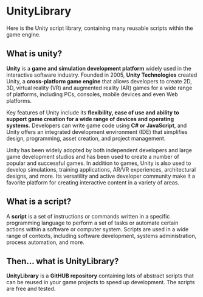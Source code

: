 # UnityLibrary
Here is the Unity script library, containing many reusable scripts within the game engine.

## What is unity?

**Unity** is a **game and simulation development platform** widely used in the interactive software industry. Founded in 2005, **Unity Technologies** created Unity, a **cross-platform game engine** that allows developers to create 2D, 3D, virtual reality (VR) and augmented reality (AR) games for a wide range of platforms, including PCs, consoles, mobile devices and even Web platforms.

Key features of Unity include its **flexibility, ease of use and ability to support game creation for a wide range of devices and operating systems.** Developers can write game code using **C# or JavaScript**, and Unity offers an integrated development environment (IDE) that simplifies design, programming, asset creation, and project management.

Unity has been widely adopted by both independent developers and large game development studios and has been used to create a number of popular and successful games. In addition to games, Unity is also used to develop simulations, training applications, AR/VR experiences, architectural designs, and more. Its versatility and active developer community make it a favorite platform for creating interactive content in a variety of areas.

## What is a script?

A **script** is a set of instructions or commands written in a specific programming language to perform a set of tasks or automate certain actions within a software or computer system. Scripts are used in a wide range of contexts, including software development, systems administration, process automation, and more.

## Then... what is UnityLibrary?

**UnityLibrary** is a **GitHUB repository** containing lots of abstract scripts that can be reused in your game projects to speed up development. The scripts are free and tested.




